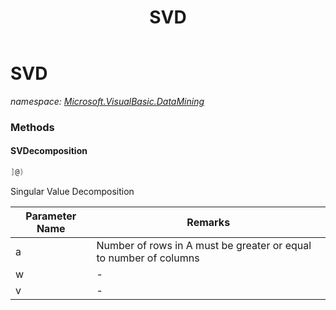 ﻿---
title: SVD
---

# SVD
_namespace: [Microsoft.VisualBasic.DataMining](N-Microsoft.VisualBasic.DataMining.html)_





### Methods

#### SVDecomposition
```csharp
]@)
```
Singular Value Decomposition

|Parameter Name|Remarks|
|--------------|-------|
|a|Number of rows in A must be greater or equal to number of columns|
|w|-|
|v|-|



